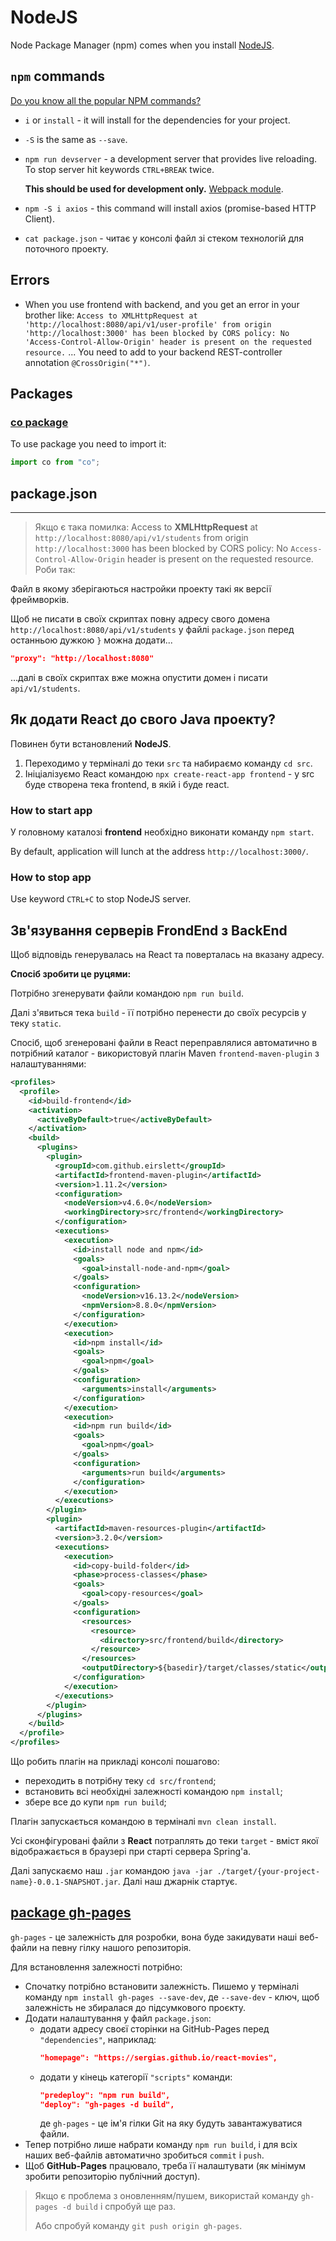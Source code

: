 # NodeJS
Node Package Manager (npm) comes when you install [NodeJS](nodejs.org).



## `npm` commands
[Do you know all the popular NPM commands?](https://dev.to/knowankit/do-you-know-all-the-popular-npm-commands-22ac?fbclid=IwAR1OpqQJ4G_A4eX1AdfFI1IXGm1PrITBp5IWv2VwrbAZhegiE6cvy2bP-aA)

* `i` or `install` - it will install for the dependencies for your project.
* `-S` is the same as `--save`.

* `npm run devserver` - a development server that provides live reloading. 
  To stop server hit keywords `CTRL+BREAK` twice.

  **This should be used for development only.** 
  [Webpack module](https://www.npmjs.com/package/webpack-dev-server?activeTab=readme).

* `npm -S i axios` - this command will install axios (promise-based HTTP Client).

* `cat package.json` - читає у консолі файл зі стеком технологій для поточного проекту.


## Errors
- When you use frontend with backend, and you get an error in your brother like: 
  `Access to XMLHttpRequest at 'http://localhost:8080/api/v1/user-profile' from origin 'http://localhost:3000' has been blocked by CORS policy: No 'Access-Control-Allow-Origin' header is present on the requested resource.`
... You need to add to your backend REST-controller annotation `@CrossOrigin("*")`. 



## Packages

### [co package](https://www.npmjs.com/package/co)
To use package you need to import it:
```js
import co from "co";
```


## package.json

***

> Якщо є така помилка:
> Access to **XMLHttpRequest** at `http://localhost:8080/api/v1/students` from origin `http://localhost:3000` has been blocked by CORS policy: 
> No `Access-Control-Allow-Origin` header is present on the requested resource. Роби так:

Файл в якому зберігаються настройки проекту такі як версії фреймворків.

Щоб не писати в своїх скриптах повну адресу свого домена `http://localhost:8080/api/v1/students`
у файлі `package.json` перед останньою дужкою `}` можна додати...
```json
"proxy": "http://localhost:8080"
```
...далі в своїх скриптах вже можна опустити домен і писати `api/v1/students`.


## Як додати React до свого Java проекту?
Повинен бути встановлений **NodeJS**.

1. Переходимо у терміналі до теки `src` та набираємо команду `cd src`.
2. Ініціалізуємо React командою `npx create-react-app frontend` - у src буде створена тека frontend, в якій і буде react.

### How to start app
У головному каталозі __frontend__ необхідно виконати команду `npm start`.

By default, application will lunch at the address `http://localhost:3000/`.

### How to stop app
Use keyword `CTRL+C` to stop NodeJS server.


## Зв'язування серверів FrondEnd з BackEnd
Щоб відповідь генерувалась на React та поверталась на вказану адресу.

**Спосіб зробити це руцями:**

Потрібно згенерувати файли командою `npm run build`.

Далі з'явиться тека `build` - її потрібно перенести до своїх ресурсів у теку `static`.

Спосіб, щоб згенеровані файли в React переправлялися автоматично в потрібний каталог - використовуй плагін Maven `frontend-maven-plugin` з налаштуваннями:
```xml
<profiles>
  <profile>
    <id>build-frontend</id>
    <activation>
      <activeByDefault>true</activeByDefault>
    </activation>
    <build>
      <plugins>
        <plugin>
          <groupId>com.github.eirslett</groupId>
          <artifactId>frontend-maven-plugin</artifactId>
          <version>1.11.2</version>
          <configuration>
            <nodeVersion>v4.6.0</nodeVersion>
            <workingDirectory>src/frontend</workingDirectory>
          </configuration>
          <executions>
            <execution>
              <id>install node and npm</id>
              <goals>
                <goal>install-node-and-npm</goal>
              </goals>
              <configuration>
                <nodeVersion>v16.13.2</nodeVersion>
                <npmVersion>8.8.0</npmVersion>
              </configuration>
            </execution>
            <execution>
              <id>npm install</id>
              <goals>
                <goal>npm</goal>
              </goals>
              <configuration>
                <arguments>install</arguments>
              </configuration>
            </execution>
            <execution>
              <id>npm run build</id>
              <goals>
                <goal>npm</goal>
              </goals>
              <configuration>
                <arguments>run build</arguments>
              </configuration>
            </execution>
          </executions>
        </plugin>
        <plugin>
          <artifactId>maven-resources-plugin</artifactId>
          <version>3.2.0</version>
          <executions>
            <execution>
              <id>copy-build-folder</id>
              <phase>process-classes</phase>
              <goals>
                <goal>copy-resources</goal>
              </goals>
              <configuration>
                <resources>
                  <resource>
                    <directory>src/frontend/build</directory>
                  </resource>
                </resources>
                <outputDirectory>${basedir}/target/classes/static</outputDirectory>
              </configuration>
            </execution>
          </executions>
        </plugin>
      </plugins>
    </build>
  </profile>
</profiles>
```

Що робить плагін на прикладі консолі пошагово:
* переходить в потрібну теку `cd src/frontend`;
* встановить всі необхідні залежності командою `npm install`;
* збере все до купи `npm run build`;

Плагін запускається командою в терміналі `mvn clean install`.

Усі сконфігуровані файли з **React** потраплять до теки `target` - вміст якої відображається в браузері при старті сервера Spring'a.

Далі запускаємо наш `.jar` командою `java -jar ./target/{your-project-name}-0.0.1-SNAPSHOT.jar`.
Далі наш джарнік стартує.


## [package gh-pages](https://www.npmjs.com/package/gh-pages)
`gh-pages` - це залежність для розробки, вона буде закидувати наші веб-файли на певну гілку нашого репозиторія.

Для встановлення залежності потрібно:

- Спочатку потрібно встановити залежність. Пишемо у терміналі команду `npm install gh-pages --save-dev`, 
  де `--save-dev` - ключ, щоб залежність не збиралася до підсумкового проєкту.
- Додати налаштування у файл `package.json`:
  - додати адресу своєї сторінки на GitHub-Pages перед `"dependencies"`, наприклад:
    ```json
    "homepage": "https://sergias.github.io/react-movies",
    ```
  - додати у кінець категорії `"scripts"` команди:
    ```json
    "predeploy": "npm run build",
    "deploy": "gh-pages -d build",
    ```
    де `gh-pages` - це ім'я гілки Git на яку будуть завантажуватися файли.
- Тепер потрібно лише набрати команду `npm run build`, і для всіх наших веб-файлів автоматично зробиться `commit` і `push`.
- Щоб **GitHub-Pages** працювало, треба її налаштувати (як мінімум зробити репозиторію публічний доступ).

> Якщо є проблема з оновленням/пушем, використай команду `gh-pages -d build` і спробуй ще раз.
> 
> Або спробуй команду `git push origin gh-pages`.
